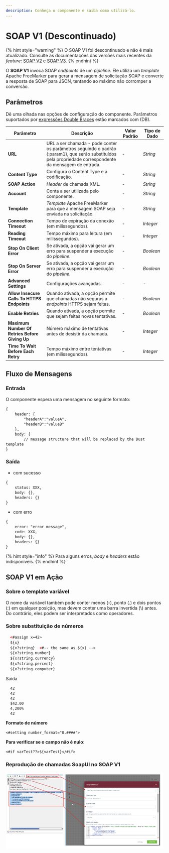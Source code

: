 ```yaml
---
description: Conheça o componente e saiba como utilizá-lo.
---
```


# SOAP V1 (Descontinuado)

{% hint style="warning" %}
O SOAP V1 foi descontinuado e não é mais atualizado. Consulte as documentações das versões mais recentes da _feature_: [SOAP V2](https://docs.digibee.com/documentation/v/pt-br/components/web-protocols/soap-v2) e [SOAP V3](https://docs.digibee.com/documentation/v/pt-br/components/web-protocols/soap-v3-beta).
{% endhint %}

O **SOAP V1** invoca SOAP _endpoints_ de um _pipeline_. Ele utiliza um _template_ Apache FreeMarker para gerar a mensagem de solicitação SOAP e converte a resposta de SOAP para JSON, tentando ao máximo não corromper a conversão.

## Parâmetros&#x20;

Dê uma olhada nas opções de configuração do componente. Parâmetros suportados por [expressões Double Braces](https://docs.digibee.com/documentation/v/pt-br/build/double-braces) estão marcados com (DB).

| Parâmetro                                      | Descrição                                                                                                                                                 | Valor Padrão | Tipo de Dado |
| ---------------------------------------------- | --------------------------------------------------------------------------------------------------------------------------------------------------------- | ------------ | ------------ |
| **URL**                                        | URL a ser chamada - pode conter os parâmetros seguindo o padrão {:param1}, que serão substituídos pela propriedade correspondente da mensagem de entrada. | -            | _String_     |
| **Content Type**                               | Configura o Content Type e a codificação.                                                                                                                 | -            | _String_     |
| **SOAP Action**                                | _Header_ de chamada XML.                                                                                                                                  | -            | _String_     |
| **Account**                                    | Conta a ser utilizada pelo componente.                                                                                                                    | -            | _String_     |
| **Template**                                   | _Template_ Apache FreeMarker para que a mensagem SOAP seja enviada na solicitação.                                                                        | -            | _String_     |
| **Connection Timeout**                         | Tempo de expiração da conexão (em milissegundos).                                                                                                         | -            | _Integer_    |
| **Reading Timeout**                            | Tempo máximo para leitura (em milissegundos).                                                                                                             | -            | _Integer_    |
| **Stop On Client Error**                       | Se ativada, a opção vai gerar um erro para suspender a execução do _pipeline_.                                                                            | -            | _Boolean_    |
| **Stop On Server Error**                       | Se ativada, a opção vai gerar um erro para suspender a execução do _pipeline_.                                                                            | -            | _Boolean_    |
| **Advanced Settings**                          | Configurações avançadas.                                                                                                                                  | -            | -            |
| **Allow Insecure Calls To HTTPS Endpoints**    | Quando ativada, a opção permite que chamadas não seguras a _endpoints_ HTTPS sejam feitas.                                                                | -            | _Boolean_    |
| **Enable Retries**                             | Quando ativada, a opção permite que sejam feitas novas tentativas.                                                                                        | -            | _Boolean_    |
| **Maximum Number Of Retries Before Giving Up** | Número máximo de tentativas antes de desistir da chamada.                                                                                                 | -            | _Integer_    |
| **Time To Wait Before Each Retry**             | Tempo máximo entre tentativas (em milissegundos).                                                                                                         | -            | _Integer_    |

## Fluxo de Mensagens <a href="#fluxo-de-mensagens" id="fluxo-de-mensagens"></a>

### Entrada <a href="#entrada" id="entrada"></a>

O componente espera uma mensagem no seguinte formato:

```
{
	header: {
		"headerA":"valueA",
		"headerB":"valueB"
	},
	body: {
		// message structure that will be replaced by the Dust template
}
```

### Saída <a href="#sada" id="sada"></a>

* com sucesso

```
{
    status: XXX,
    body: {},
    headers: {}
}
```

* com erro

```
{
    error: "error message",
    code: XXX,
    body: {},  
    headers: {}
}
```

{% hint style="info" %}
Para alguns erros, _body_ e _headers_ estão indisponíveis.
{% endhint %}

## SOAP V1 em Ação <a href="#soap-v1-em-ao" id="soap-v1-em-ao"></a>

### Sobre o template variável <a href="#sobre-o-template-varivel" id="sobre-o-template-varivel"></a>

O nome da variável também pode conter menos (-), ponto (.) e dois pontos (:) em qualquer posição, mas devem conter uma barra invertida (\\) antes. Do contrário, eles podem ser interpretados como operadores.

### **Sobre substituição de números** <a href="#sobre-substituio-de-nmeros" id="sobre-substituio-de-nmeros"></a>

```html
  <#assign x=42>
  ${x}
  ${x?string}  <#-- the same as ${x} -->
  ${x?string.number}
  ${x?string.currency}
  ${x?string.percent}
  ${x?string.computer}
```

Saída

```
  42  
  42  
  42  
  $42.00  
  4,200%  
  42
```

**Formato de número**

```
<#setting number_format="0.####">
```

**Para verificar se o campo não é nulo:**

```
<#if varTest??>${varTest}</#if>
```

### &#x20;Reprodução de chamadas SoapUI no SOAP V1 <a href="#reproduo-de-chamadas-soapui-no-soap-v1" id="reproduo-de-chamadas-soapui-no-soap-v1"></a>

![](../../.gitbook/assets/soapv1.png)
